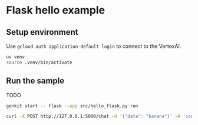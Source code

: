 # Flask hello example

## Setup environment

Use `gcloud auth application-default login` to connect to the VertexAI.

```bash
uv venv
source .venv/bin/activate
```

## Run the sample

TODO

```bash
genkit start -- flask --app src/hello_flask.py run
```

```bash
curl -X POST http://127.0.0.1:5000/chat -d '{"data": "banana"}' -H 'content-Type: application/json' -H 'accept: text/event-stream' -H 'Authorization: Pavel'
```